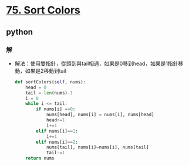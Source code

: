 # [75. Sort Colors](https://leetcode.com/problems/sort-colors/)
## python
### 解
* 解法：使用雙指針，從頭到與tail相遇，如果是0移到head，如果是1指針移動，如果是2移動到tail
    ```python
    def sortColors(self, nums):
        head = 0
        tail = len(nums)-1
        i = 0
        while i <= tail:
            if nums[i] ==0:
                nums[head], nums[i] = nums[i], nums[head]
                head+=1
                i+=1
            elif nums[i]==1:
                i+=1
            elif nums[i]==2:
                nums[tail], nums[i]=nums[i], nums[tail]
                tail-=1
        return nums
    ```